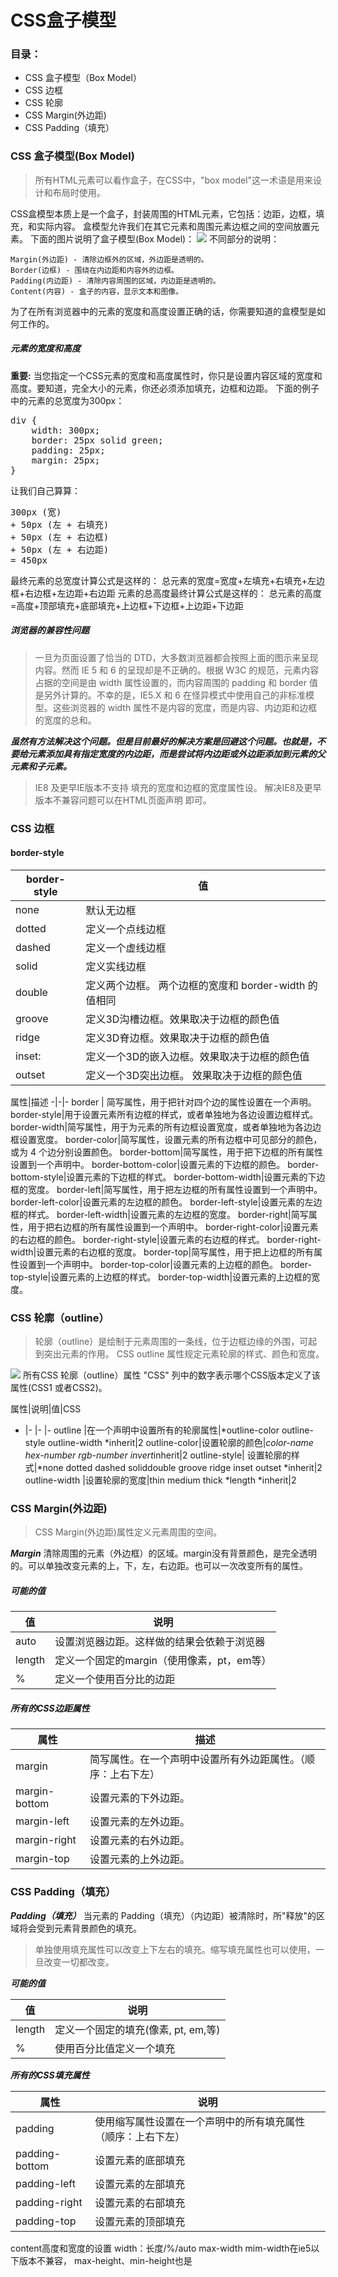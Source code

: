 # CSS盒子模型
### 目录：
* CSS 盒子模型（Box Model）
* CSS 边框
* CSS 轮廓
* CSS Margin(外边距)
* CSS Padding（填充）

### CSS 盒子模型(Box Model)
>所有HTML元素可以看作盒子，在CSS中，"box model"这一术语是用来设计和布局时使用。

CSS盒模型本质上是一个盒子，封装周围的HTML元素，它包括：边距，边框，填充，和实际内容。
盒模型允许我们在其它元素和周围元素边框之间的空间放置元素。
下面的图片说明了盒子模型(Box Model)：
![](http://upload-images.jianshu.io/upload_images/1599190-02fad1cef876ab73.gif?imageMogr2/auto-orient/strip)
不同部分的说明：

    Margin(外边距) - 清除边框外的区域，外边距是透明的。
    Border(边框) - 围绕在内边距和内容外的边框。
    Padding(内边距) - 清除内容周围的区域，内边距是透明的。
    Content(内容) - 盒子的内容，显示文本和图像。

为了在所有浏览器中的元素的宽度和高度设置正确的话，你需要知道的盒模型是如何工作的。
##### 元素的宽度和高度
**重要:** 当您指定一个CSS元素的宽度和高度属性时，你只是设置内容区域的宽度和高度。要知道，完全大小的元素，你还必须添加填充，边框和边距。
下面的例子中的元素的总宽度为300px：
<pre>div {
    width: 300px;
    border: 25px solid green;
    padding: 25px;
    margin: 25px;
}</pre>
让我们自己算算：
<pre>300px (宽)
+ 50px (左 + 右填充)
+ 50px (左 + 右边框)
+ 50px (左 + 右边距)
= 450px</pre>

最终元素的总宽度计算公式是这样的：
总元素的宽度=宽度+左填充+右填充+左边框+右边框+左边距+右边距
元素的总高度最终计算公式是这样的：
总元素的高度=高度+顶部填充+底部填充+上边框+下边框+上边距+下边距

##### 浏览器的兼容性问题
>一旦为页面设置了恰当的 DTD，大多数浏览器都会按照上面的图示来呈现内容。然而 IE 5 和 6 的呈现却是不正确的。根据 W3C 的规范，元素内容占据的空间是由 width 属性设置的，而内容周围的 padding 和 border 值是另外计算的。不幸的是，IE5.X 和 6 在怪异模式中使用自己的非标准模型。这些浏览器的 width 属性不是内容的宽度，而是内容、内边距和边框的宽度的总和。

<em><strong>虽然有方法解决这个问题。但是目前最好的解决方案是回避这个问题。也就是，不要给元素添加具有指定宽度的内边距，而是尝试将内边距或外边距添加到元素的父元素和子元素。</strong></em>
>IE8 及更早IE版本不支持 填充的宽度和边框的宽度属性设。
解决IE8及更早版本不兼容问题可以在HTML页面声明 <!DOCTYPE html>即可。

### CSS 边框
#### border-style
border-style|值
-|-
none| 默认无边框
dotted|定义一个点线边框
dashed|定义一个虚线边框
solid|定义实线边框
double| 定义两个边框。 两个边框的宽度和 border-width 的值相同
groove|定义3D沟槽边框。效果取决于边框的颜色值
ridge|定义3D脊边框。效果取决于边框的颜色值
inset:|定义一个3D的嵌入边框。效果取决于边框的颜色值
outset| 定义一个3D突出边框。 效果取决于边框的颜色值

属性|描述 
-|-|-
border | 简写属性，用于把针对四个边的属性设置在一个声明。
border-style|用于设置元素所有边框的样式，或者单独地为各边设置边框样式。 
border-width|简写属性，用于为元素的所有边框设置宽度，或者单独地为各边边框设置宽度。
border-color|简写属性，设置元素的所有边框中可见部分的颜色，或为 4 个边分别设置颜色。
border-bottom|简写属性，用于把下边框的所有属性设置到一个声明中。
border-bottom-color|设置元素的下边框的颜色。
border-bottom-style|设置元素的下边框的样式。
border-bottom-width|设置元素的下边框的宽度。
border-left|简写属性，用于把左边框的所有属性设置到一个声明中。
border-left-color|设置元素的左边框的颜色。
border-left-style|设置元素的左边框的样式。
border-left-width|设置元素的左边框的宽度。
border-right|简写属性，用于把右边框的所有属性设置到一个声明中。
border-right-color|设置元素的右边框的颜色。
border-right-style|设置元素的右边框的样式。
border-right-width|设置元素的右边框的宽度。
border-top|简写属性，用于把上边框的所有属性设置到一个声明中。
border-top-color|设置元素的上边框的颜色。
border-top-style|设置元素的上边框的样式。
border-top-width|设置元素的上边框的宽度。

### CSS 轮廓（outline）
>轮廓（outline）是绘制于元素周围的一条线，位于边框边缘的外围，可起到突出元素的作用。
CSS outline 属性规定元素轮廓的样式、颜色和宽度。

![](http://upload-images.jianshu.io/upload_images/1599190-6ba58abc275daa5a.gif?imageMogr2/auto-orient/strip)
所有CSS 轮廓（outline）属性
"CSS" 列中的数字表示哪个CSS版本定义了该属性(CSS1 或者CSS2)。

属性|说明|值|CSS
- |- |- |-
outline |在一个声明中设置所有的轮廓属性|*outline-color outline-style outline-width *inherit|2
outline-color|设置轮廓的颜色|*color-name hex-number rgb-number invert*inherit|2
outline-style| 设置轮廓的样式|*none dotted dashed soliddouble groove ridge inset outset *inherit|2
outline-width |设置轮廓的宽度|thin medium thick *length *inherit|2

### CSS Margin(外边距)
>CSS Margin(外边距)属性定义元素周围的空间。

<em><b>Margin</b></em>  清除周围的元素（外边框）的区域。margin没有背景颜色，是完全透明的。可以单独改变元素的上，下，左，右边距。也可以一次改变所有的属性。
##### <em>可能的值</em>
值|说明
-|-
auto|设置浏览器边距。这样做的结果会依赖于浏览器
length|定义一个固定的margin（使用像素，pt，em等）
%|定义一个使用百分比的边距

##### <em>所有的CSS边距属性</em>

属性|描述
-|-
margin|简写属性。在一个声明中设置所有外边距属性。（顺序：上右下左）
margin-bottom|设置元素的下外边距。
margin-left|设置元素的左外边距。
margin-right|设置元素的右外边距。
margin-top|设置元素的上外边距。

### CSS Padding（填充）
<em><b>Padding（填充）</b></em>   当元素的 Padding（填充）（内边距）被清除时，所"释放"的区域将会受到元素背景颜色的填充。
>单独使用填充属性可以改变上下左右的填充。缩写填充属性也可以使用，一旦改变一切都改变。

<em><b>可能的值</b></em>

值|说明
-|-
length |定义一个固定的填充(像素, pt, em,等)
% |使用百分比值定义一个填充
<em><b>所有的CSS填充属性</b></em>

属性|说明
-|-
padding|使用缩写属性设置在一个声明中的所有填充属性（顺序：上右下左）
padding-bottom|设置元素的底部填充
padding-left|设置元素的左部填充
padding-right|设置元素的右部填充
padding-top|设置元素的顶部填充


content高度和宽度的设置
width：长度/%/auto
max-width mim-width在ie5以下版本不兼容，
max-height、min-height也是